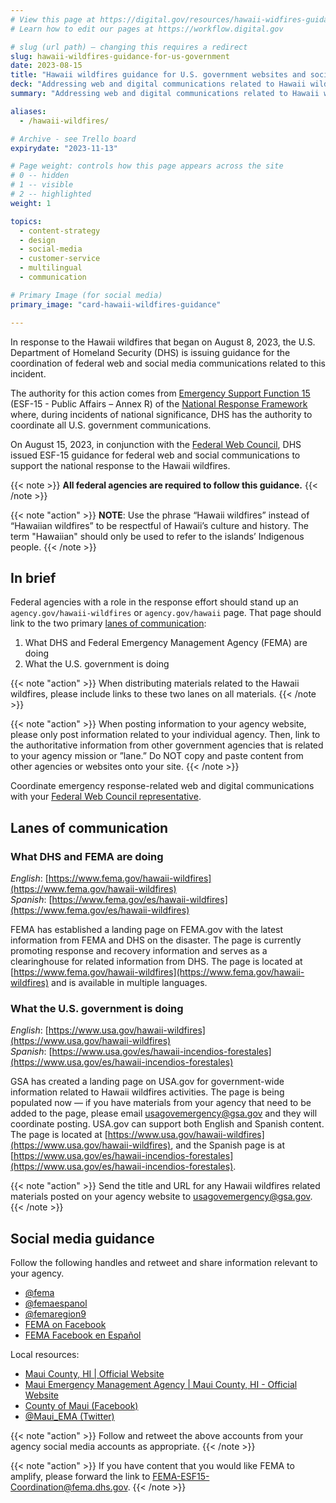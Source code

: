 ```yaml
---
# View this page at https://digital.gov/resources/hawaii-widfires-guidance-for-us-government
# Learn how to edit our pages at https://workflow.digital.gov

# slug (url path) — changing this requires a redirect
slug: hawaii-wildfires-guidance-for-us-government
date: 2023-08-15
title: "Hawaii wildfires guidance for U.S. government websites and social media"
deck: "Addressing web and digital communications related to Hawaii wildfires"
summary: "Addressing web and digital communications related to Hawaii wildfires"

aliases:
  - /hawaii-wildfires/

# Archive - see Trello board
expirydate: "2023-11-13"

# Page weight: controls how this page appears across the site
# 0 -- hidden
# 1 -- visible
# 2 -- highlighted
weight: 1

topics:
  - content-strategy
  - design
  - social-media
  - customer-service
  - multilingual
  - communication

# Primary Image (for social media)
primary_image: "card-hawaii-wildfires-guidance"

---
```


In response to the Hawaii wildfires that began on August 8, 2023, the U.S. Department of Homeland Security (DHS) is issuing guidance for the coordination of federal web and social media communications related to this incident.

The authority for this action comes from [Emergency Support Function 15](https://www.fema.gov/emergency-managers/national-preparedness/frameworks/response#esf) (ESF-15 - Public Affairs – Annex R) of the [National Response Framework](https://www.fema.gov/emergency-managers/national-preparedness/frameworks/response) where, during incidents of national significance, DHS has the authority to coordinate all U.S. government communications.

On August 15, 2023, in conjunction with the [Federal Web Council](https://digital.gov/resources/federal-web-council/), DHS issued ESF-15 guidance for federal web and social communications to support the national response to the Hawaii wildfires.

{{< note >}} **All federal agencies are required to follow this guidance.** {{< /note >}}

{{< note "action" >}}
**NOTE**: Use the phrase “Hawaii wildfires” instead of “Hawaiian wildfires” to be respectful of Hawaii’s culture and history. The term "Hawaiian" should only be used to refer to the islands’ Indigenous people.
{{< /note >}}

## In brief

Federal agencies with a role in the response effort should stand up an `agency.gov/hawaii-wildfires` or `agency.gov/hawaii` page. That page should link to the two primary [lanes of communication](#lanes-of-communication):

1. What DHS and Federal Emergency Management Agency (FEMA) are doing
2. What the U.S. government is doing

{{< note "action" >}}
When distributing materials related to the Hawaii wildfires, please include links to these two lanes on all materials.
{{< /note >}}

{{< note "action" >}}
When posting information to your agency website, please only post information related to your individual agency. Then, link to the authoritative information from other government agencies that is related to your agency mission or ”lane.” Do NOT copy and paste content from other agencies or websites onto your site.
{{< /note >}}

Coordinate emergency response-related web and digital communications with your [Federal Web Council representative](https://digital.gov/resources/federal-web-council#current-council-members).

## Lanes of communication

### What DHS and FEMA are doing

*English*: [https://www.fema.gov/hawaii-wildfires](https://www.fema.gov/hawaii-wildfires)<br />
*Spanish*: [https://www.fema.gov/es/hawaii-wildfires](https://www.fema.gov/es/hawaii-wildfires)

FEMA has established a landing page on FEMA.gov with the latest information from FEMA and DHS on the disaster. The page is currently promoting response and recovery information and serves as a clearinghouse for related information from DHS. The page is located at [https://www.fema.gov/hawaii-wildfires](https://www.fema.gov/hawaii-wildfires) and is available in multiple languages.

### What the U.S. government is doing

*English*: [https://www.usa.gov/hawaii-wildfires](https://www.usa.gov/hawaii-wildfires) <br />
*Spanish*: [https://www.usa.gov/es/hawaii-incendios-forestales](https://www.usa.gov/es/hawaii-incendios-forestales)

GSA has created a landing page on USA.gov for government-wide information related to Hawaii wildfires activities. The page is being populated now — if you have materials from your agency that need to be added to the page, please email usagovemergency@gsa.gov and they will coordinate posting. USA.gov can support both English and Spanish content. The page is located at [https://www.usa.gov/hawaii-wildfires](https://www.usa.gov/hawaii-wildfires), and the Spanish page is at [https://www.usa.gov/es/hawaii-incendios-forestales](https://www.usa.gov/es/hawaii-incendios-forestales).

{{< note "action" >}}
Send the title and URL for any Hawaii wildfires related materials posted on your agency website to usagovemergency@gsa.gov.
{{< /note >}}

## Social media guidance

Follow the following handles and retweet and share information relevant to your agency.

* [@fema](https://www.twitter.com/fema)
* [@femaespanol](https://twitter.com/femaespanol)
* [@femaregion9](https://twitter.com/femaregion9)
* [FEMA on Facebook](https://www.facebook.com/fema)
* [FEMA Facebook en Español](https://www.facebook.com/FEMAespanol/)

Local resources:

* [Maui County, HI | Official Website](https://www.mauicounty.gov/)
* [Maui Emergency Management Agency | Maui County, HI - Official Website](https://www.mauicounty.gov/mema)
* [County of Maui (Facebook)](https://www.facebook.com/countyofmaui)
* [@Maui_EMA (Twitter)](https://twitter.com/Maui_EMA)

{{< note "action" >}}
Follow and retweet the above accounts from your agency social media accounts as appropriate.
{{< /note >}}

{{< note "action" >}}
If you have content that you would like FEMA to amplify, please forward the link to FEMA-ESF15-Coordination@fema.dhs.gov.
{{< /note >}}
